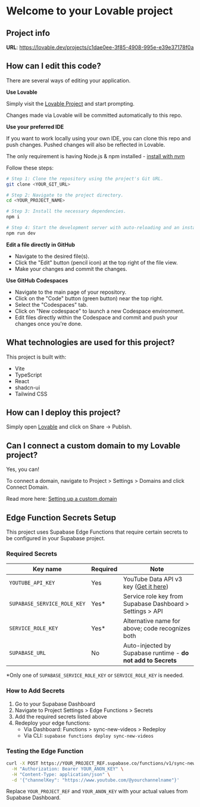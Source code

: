 # Welcome to your Lovable project

## Project info

**URL**: https://lovable.dev/projects/c1dae0ee-3f85-4908-995e-e39e37178f0a

## How can I edit this code?

There are several ways of editing your application.

**Use Lovable**

Simply visit the [Lovable Project](https://lovable.dev/projects/c1dae0ee-3f85-4908-995e-e39e37178f0a) and start prompting.

Changes made via Lovable will be committed automatically to this repo.

**Use your preferred IDE**

If you want to work locally using your own IDE, you can clone this repo and push changes. Pushed changes will also be reflected in Lovable.

The only requirement is having Node.js & npm installed - [install with nvm](https://github.com/nvm-sh/nvm#installing-and-updating)

Follow these steps:

```sh
# Step 1: Clone the repository using the project's Git URL.
git clone <YOUR_GIT_URL>

# Step 2: Navigate to the project directory.
cd <YOUR_PROJECT_NAME>

# Step 3: Install the necessary dependencies.
npm i

# Step 4: Start the development server with auto-reloading and an instant preview.
npm run dev
```

**Edit a file directly in GitHub**

- Navigate to the desired file(s).
- Click the "Edit" button (pencil icon) at the top right of the file view.
- Make your changes and commit the changes.

**Use GitHub Codespaces**

- Navigate to the main page of your repository.
- Click on the "Code" button (green button) near the top right.
- Select the "Codespaces" tab.
- Click on "New codespace" to launch a new Codespace environment.
- Edit files directly within the Codespace and commit and push your changes once you're done.

## What technologies are used for this project?

This project is built with:

- Vite
- TypeScript
- React
- shadcn-ui
- Tailwind CSS

## How can I deploy this project?

Simply open [Lovable](https://lovable.dev/projects/c1dae0ee-3f85-4908-995e-e39e37178f0a) and click on Share -> Publish.

## Can I connect a custom domain to my Lovable project?

Yes, you can!

To connect a domain, navigate to Project > Settings > Domains and click Connect Domain.

Read more here: [Setting up a custom domain](https://docs.lovable.dev/features/custom-domain#custom-domain)

## Edge Function Secrets Setup

This project uses Supabase Edge Functions that require certain secrets to be configured in your Supabase project.

### Required Secrets

| Key name | Required | Note |
|----------|----------|------|
| `YOUTUBE_API_KEY` | Yes | YouTube Data API v3 key ([Get it here](https://console.cloud.google.com/apis/credentials)) |
| `SUPABASE_SERVICE_ROLE_KEY` | Yes* | Service role key from Supabase Dashboard > Settings > API |
| `SERVICE_ROLE_KEY` | Yes* | Alternative name for above; code recognizes both |
| `SUPABASE_URL` | No | Auto-injected by Supabase runtime - **do not add to Secrets** |

*Only one of `SUPABASE_SERVICE_ROLE_KEY` or `SERVICE_ROLE_KEY` is needed.

### How to Add Secrets

1. Go to your Supabase Dashboard
2. Navigate to Project Settings > Edge Functions > Secrets
3. Add the required secrets listed above
4. Redeploy your edge functions:
   - Via Dashboard: Functions > sync-new-videos > Redeploy
   - Via CLI: `supabase functions deploy sync-new-videos`

### Testing the Edge Function

```bash
curl -X POST https://YOUR_PROJECT_REF.supabase.co/functions/v1/sync-new-videos \
  -H "Authorization: Bearer YOUR_ANON_KEY" \
  -H "Content-Type: application/json" \
  -d '{"channelKey": "https://www.youtube.com/@yourchannelname"}'
```

Replace `YOUR_PROJECT_REF` and `YOUR_ANON_KEY` with your actual values from Supabase Dashboard.
